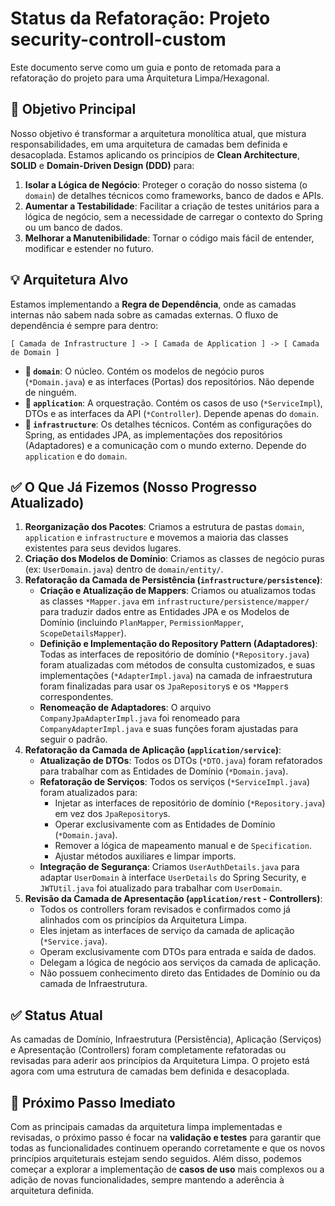 # Status da Refatoração: Projeto security-controll-custom

Este documento serve como um guia e ponto de retomada para a refatoração do projeto para uma Arquitetura Limpa/Hexagonal.

## 🎯 Objetivo Principal

Nosso objetivo é transformar a arquitetura monolítica atual, que mistura responsabilidades, em uma arquitetura de camadas bem definida e desacoplada. Estamos aplicando os princípios de **Clean Architecture**, **SOLID** e **Domain-Driven Design (DDD)** para:

1.  **Isolar a Lógica de Negócio**: Proteger o coração do nosso sistema (o `domain`) de detalhes técnicos como frameworks, banco de dados e APIs.
2.  **Aumentar a Testabilidade**: Facilitar a criação de testes unitários para a lógica de negócio, sem a necessidade de carregar o contexto do Spring ou um banco de dados.
3.  **Melhorar a Manutenibilidade**: Tornar o código mais fácil de entender, modificar e estender no futuro.

## 💡 Arquitetura Alvo

Estamos implementando a **Regra de Dependência**, onde as camadas internas não sabem nada sobre as camadas externas. O fluxo de dependência é sempre para dentro:

```
[ Camada de Infrastructure ] -> [ Camada de Application ] -> [ Camada de Domain ]
```

-   **📁 `domain`**: O núcleo. Contém os modelos de negócio puros (`*Domain.java`) e as interfaces (Portas) dos repositórios. Não depende de ninguém.
-   **📁 `application`**: A orquestração. Contém os casos de uso (`*ServiceImpl`), DTOs e as interfaces da API (`*Controller`). Depende apenas do `domain`.
-   **📁 `infrastructure`**: Os detalhes técnicos. Contém as configurações do Spring, as entidades JPA, as implementações dos repositórios (Adaptadores) e a comunicação com o mundo externo. Depende do `application` e do `domain`.

## ✅ O Que Já Fizemos (Nosso Progresso Atualizado)

1.  **Reorganização dos Pacotes**: Criamos a estrutura de pastas `domain`, `application` e `infrastructure` e movemos a maioria das classes existentes para seus devidos lugares.
2.  **Criação dos Modelos de Domínio**: Criamos as classes de negócio puras (ex: `UserDomain.java`) dentro de `domain/entity/`.
3.  **Refatoração da Camada de Persistência (`infrastructure/persistence`)**:
    *   **Criação e Atualização de Mappers**: Criamos ou atualizamos todas as classes `*Mapper.java` em `infrastructure/persistence/mapper/` para traduzir dados entre as Entidades JPA e os Modelos de Domínio (incluindo `PlanMapper`, `PermissionMapper`, `ScopeDetailsMapper`).
    *   **Definição e Implementação do Repository Pattern (Adaptadores)**: Todas as interfaces de repositório de domínio (`*Repository.java`) foram atualizadas com métodos de consulta customizados, e suas implementações (`*AdapterImpl.java`) na camada de infraestrutura foram finalizadas para usar os `JpaRepository`s e os `*Mapper`s correspondentes.
    *   **Renomeação de Adaptadores**: O arquivo `CompanyJpaAdapterImpl.java` foi renomeado para `CompanyAdapterImpl.java` e suas funções foram ajustadas para seguir o padrão.
4.  **Refatoração da Camada de Aplicação (`application/service`)**:
    *   **Atualização de DTOs**: Todos os DTOs (`*DTO.java`) foram refatorados para trabalhar com as Entidades de Domínio (`*Domain.java`).
    *   **Refatoração de Serviços**: Todos os serviços (`*ServiceImpl.java`) foram atualizados para:
        *   Injetar as interfaces de repositório de domínio (`*Repository.java`) em vez dos `JpaRepository`s.
        *   Operar exclusivamente com as Entidades de Domínio (`*Domain.java`).
        *   Remover a lógica de mapeamento manual e de `Specification`.
        *   Ajustar métodos auxiliares e limpar imports.
    *   **Integração de Segurança**: Criamos `UserAuthDetails.java` para adaptar `UserDomain` à interface `UserDetails` do Spring Security, e `JWTUtil.java` foi atualizado para trabalhar com `UserDomain`.
5.  **Revisão da Camada de Apresentação (`application/rest` - Controllers)**:
    *   Todos os controllers foram revisados e confirmados como já alinhados com os princípios da Arquitetura Limpa.
    *   Eles injetam as interfaces de serviço da camada de aplicação (`*Service.java`).
    *   Operam exclusivamente com DTOs para entrada e saída de dados.
    *   Delegam a lógica de negócio aos serviços da camada de aplicação.
    *   Não possuem conhecimento direto das Entidades de Domínio ou da camada de Infraestrutura.

## ✅ Status Atual

As camadas de Domínio, Infraestrutura (Persistência), Aplicação (Serviços) e Apresentação (Controllers) foram completamente refatoradas ou revisadas para aderir aos princípios da Arquitetura Limpa. O projeto está agora com uma estrutura de camadas bem definida e desacoplada.

## 🚀 Próximo Passo Imediato

Com as principais camadas da arquitetura limpa implementadas e revisadas, o próximo passo é focar na **validação e testes** para garantir que todas as funcionalidades continuem operando corretamente e que os novos princípios arquiteturais estejam sendo seguidos. Além disso, podemos começar a explorar a implementação de **casos de uso** mais complexos ou a adição de novas funcionalidades, sempre mantendo a aderência à arquitetura definida.
